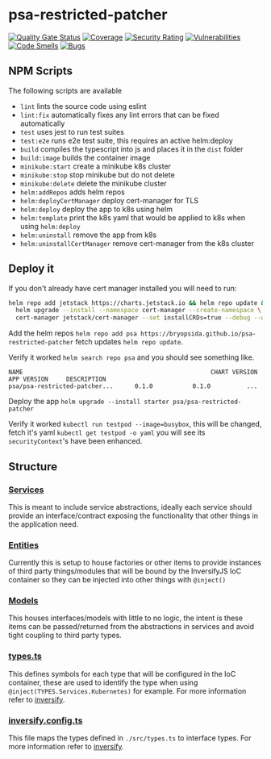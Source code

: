 # psa-restricted-patcher
[![Quality Gate Status](https://sonarcloud.io/api/project_badges/measure?project=bryopsida_psa-restricted-patcher&metric=alert_status)](https://sonarcloud.io/summary/new_code?id=bryopsida_psa-restricted-patcher) [![Coverage](https://sonarcloud.io/api/project_badges/measure?project=bryopsida_psa-restricted-patcher&metric=coverage)](https://sonarcloud.io/summary/new_code?id=bryopsida_psa-restricted-patcher) [![Security Rating](https://sonarcloud.io/api/project_badges/measure?project=bryopsida_psa-restricted-patcher&metric=security_rating)](https://sonarcloud.io/summary/new_code?id=bryopsida_psa-restricted-patcher) [![Vulnerabilities](https://sonarcloud.io/api/project_badges/measure?project=bryopsida_psa-restricted-patcher&metric=vulnerabilities)](https://sonarcloud.io/summary/new_code?id=bryopsida_psa-restricted-patcher) [![Code Smells](https://sonarcloud.io/api/project_badges/measure?project=bryopsida_psa-restricted-patcher&metric=code_smells)](https://sonarcloud.io/summary/new_code?id=bryopsida_psa-restricted-patcher) [![Bugs](https://sonarcloud.io/api/project_badges/measure?project=bryopsida_psa-restricted-patcher&metric=bugs)](https://sonarcloud.io/summary/new_code?id=bryopsida_psa-restricted-patcher)


## NPM Scripts
The following scripts are available
- `lint` lints the source code using eslint
- `lint:fix` automatically fixes any lint errors that can be fixed automatically
- `test` uses jest to run test suites
- `test:e2e` runs e2e test suite, this requires an active helm:deploy
- `build` compiles the typescript into js and places it in the `dist` folder
- `build:image` builds the container image
- `minikube:start` create a minikube k8s cluster
- `minikube:stop` stop minikube but do not delete
- `minikube:delete` delete the minikube cluster
- `helm:addRepos` adds helm repos
- `helm:deployCertManager` deploy cert-manager for TLS
- `helm:deploy` deploy the app to k8s using helm
- `helm:template` print the k8s yaml that would be applied to k8s when using `helm:deploy`
- `helm:uninstall` remove the app from k8s
- `helm:uninstallCertManager` remove cert-manager from the k8s cluster

## Deploy it
If you don't already have cert manager installed you will need to run:

``` bash
helm repo add jetstack https://charts.jetstack.io && helm repo update && \
  helm upgrade --install --namespace cert-manager --create-namespace \
  cert-manager jetstack/cert-manager --set installCRDs=true --debug --wait
```

Add the helm repos `helm repo add psa https://bryopsida.github.io/psa-restricted-patcher` fetch updates `helm repo update`. 

Verify it worked `helm search repo psa` and you should see something like.

```
NAME                                                    CHART VERSION   APP VERSION     DESCRIPTION                                       
psa/psa-restricted-patcher...      0.1.0           0.1.0          ...
```

Deploy the app `helm upgrade --install starter psa/psa-restricted-patcher`

Verify it worked `kubectl run testpod --image=busybox`, this will be changed, fetch it's yaml `kubectl get testpod -o yaml` you will see its `securityContext`'s have been enhanced.


## Structure
### [Services](./src/services/)
This is meant to include service abstractions, ideally each service should provide an interface/contract 
exposing the functionality that other things in the application need.
### [Entities](./src/entities/)
Currently this is setup to house factories or other items to provide instances of third party things/modules that will be bound by the InversifyJS IoC container so they can be injected into other things with `@inject()`

### [Models](./src/models/)
This houses interfaces/models with little to no logic, the intent is these items can be passed/returned from the abstractions in services and avoid tight coupling to third party types.

### [types.ts](./src/types.ts)
This defines symbols for each type that will be configured in the IoC container, these are used to identify the type when using `@inject(TYPES.Services.Kubernetes)` for example. For more information refer to [inversify](https://github.com/inversify/InversifyJS).


### [inversify.config.ts](./src/inversify.config.ts)
This file maps the types defined in `./src/types.ts` to interface types. For more information refer to [inversify](https://github.com/inversify/InversifyJS).
